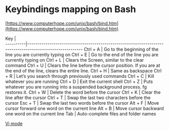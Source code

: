 # Keybindings mapping on Bash

[https://www.computerhope.com/unix/bash/bind.htm](https://www.computerhope.com/unix/bash/bind.htm)

Key       |      
----------|---------------------------------------------------------------------------------------------------------
Ctrl + A  |  Go to the beginning of the line you are currently typing on
Ctrl + E  |  Go to the end of the line you are currently typing on
Ctrl + L  |  Clears the Screen, similar to the clear command
Ctrl + U  |  Clears the line before the cursor position. If you are at the end of the line, clears the entire line.
Ctrl + H  |  Same as backspace
Ctrl + R  |  Let’s you search through previously used commands
Ctrl + C  |  Kill whatever you are running
Ctrl + D  |  Exit the current shell
Ctrl + Z  |  Puts whatever you are running into a suspended background process. fg restores it.
Ctrl + W  |  Delete the word before the cursor
Ctrl + K  |  Clear the line after the cursor
Ctrl + T  |  Swap the last two characters before the cursor
Esc + T   |  Swap the last two words before the cursor
Alt + F   |  Move cursor forward one word on the current line
Alt + B   |  Move cursor backward one word on the current line
Tab       |  Auto-complete files and folder names


[Vi mode](https://dev.to/brandonwallace/how-to-use-vim-mode-on-the-command-line-in-bash-fnn)
